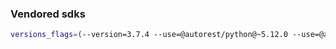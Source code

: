 ### Vendored sdks

```sh
versions_flags=(--version=3.7.4 --use=@autorest/python@~5.12.0 --use=@autorest/modelerfour@~4.19.3)

```